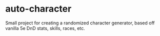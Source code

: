 # auto-character
Small project for creating a randomized character generator, based off vanilla 5e DnD stats, skills, races, etc.
